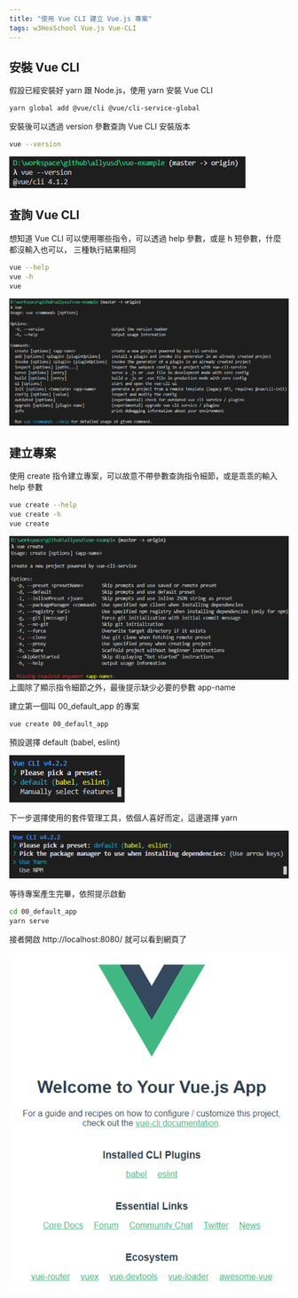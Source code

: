```yaml
---
title: "使用 Vue CLI 建立 Vue.js 專案"
tags: w3HexSchool Vue.js Vue-CLI
---
```


## 安裝 Vue CLI
假設已經安裝好 yarn 跟 Node.js，使用 yarn 安裝 Vue CLI

```bash
yarn global add @vue/cli @vue/cli-service-global
```

安裝後可以透過 version 參數查詢 Vue CLI 安裝版本

```bash
vue --version
```

![](/assets/images/2020-02-08-use-vue-cli-create-vuejs-project/2020-02-04_22-09-51.png)

## 查詢 Vue CLI
想知道 Vue CLI 可以使用哪些指令，可以透過 help 參數，或是 h 短參數，什麼都沒輸入也可以，
三種執行結果相同
```bash
vue --help
vue -h
vue
```
![](/assets/images/2020-02-08-use-vue-cli-create-vuejs-project/2020-02-04_22-15-03.png)

## 建立專案
使用 create 指令建立專案，可以故意不帶參數查詢指令細節，或是乖乖的輸入 help 參數
```bash
vue create --help
vue create -h
vue create
```
![](/assets/images/2020-02-08-use-vue-cli-create-vuejs-project/2020-02-04_22-19-03.png)
上圖除了顯示指令細節之外，最後提示缺少必要的參數 app-name

建立第一個叫 00_default_app 的專案

```bash
vue create 00_default_app
```

預設選擇 default (babel, eslint)

![](/assets/images/2020-02-08-use-vue-cli-create-vuejs-project/2020-02-08_21-06-20.png)

下一步選擇使用的套件管理工具，依個人喜好而定，這邊選擇 yarn

![](/assets/images/2020-02-08-use-vue-cli-create-vuejs-project/2020-02-08_21-07-01.png)

等待專案產生完畢，依照提示啟動

```bash
cd 00_default_app
yarn serve
```

接者開啟 http://localhost:8080/ 就可以看到網頁了

![](/assets/images/2020-02-08-use-vue-cli-create-vuejs-project/2020-02-08_21-16-49.png)